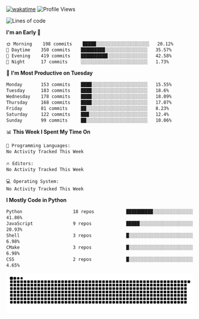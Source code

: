 [![wakatime](https://wakatime.com/badge/user/b920b284-3cde-4cd4-b72e-f7f22d050b16.svg)](https://wakatime.com/@b920b284-3cde-4cd4-b72e-f7f22d050b16)
![Profile Views](http://img.shields.io/badge/Profile%20Views-4586-blue)
<!--START_SECTION:waka-->
![Lines of code](https://img.shields.io/badge/From%20Hello%20World%20I%27ve%20Written--775%20Thousand%20lines%20of%20code-blue)

**I'm an Early 🐤** 

```text
🌞 Morning    198 commits    █████░░░░░░░░░░░░░░░░░░░░   20.12% 
🌆 Daytime    350 commits    █████████░░░░░░░░░░░░░░░░   35.57% 
🌃 Evening    419 commits    ██████████░░░░░░░░░░░░░░░   42.58% 
🌙 Night      17 commits     ░░░░░░░░░░░░░░░░░░░░░░░░░   1.73%

```
📅 **I'm Most Productive on Tuesday** 

```text
Monday       153 commits    ████░░░░░░░░░░░░░░░░░░░░░   15.55% 
Tuesday      183 commits    ████░░░░░░░░░░░░░░░░░░░░░   18.6% 
Wednesday    178 commits    ████░░░░░░░░░░░░░░░░░░░░░   18.09% 
Thursday     168 commits    ████░░░░░░░░░░░░░░░░░░░░░   17.07% 
Friday       81 commits     ██░░░░░░░░░░░░░░░░░░░░░░░   8.23% 
Saturday     122 commits    ███░░░░░░░░░░░░░░░░░░░░░░   12.4% 
Sunday       99 commits     ██░░░░░░░░░░░░░░░░░░░░░░░   10.06%

```


📊 **This Week I Spent My Time On** 

```text
💬 Programming Languages: 
No Activity Tracked This Week

🔥 Editors: 
No Activity Tracked This Week

💻 Operating System: 
No Activity Tracked This Week

```

**I Mostly Code in Python** 

```text
Python                   18 repos            ██████████░░░░░░░░░░░░░░░   41.86% 
JavaScript               9 repos             █████░░░░░░░░░░░░░░░░░░░░   20.93% 
Shell                    3 repos             █░░░░░░░░░░░░░░░░░░░░░░░░   6.98% 
CMake                    3 repos             █░░░░░░░░░░░░░░░░░░░░░░░░   6.98% 
CSS                      2 repos             █░░░░░░░░░░░░░░░░░░░░░░░░   4.65%

```



<!--END_SECTION:waka-->
![Snake animation](https://raw.githubusercontent.com/timmypidashev/timmypidashev/main/commits.svg)
